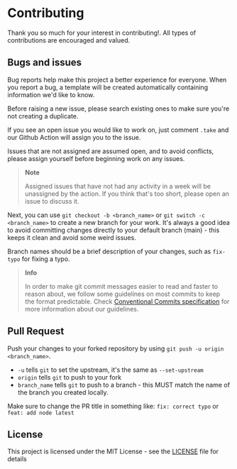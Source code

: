 # Contributing

Thank you so much for your interest in contributing!. All types of contributions are encouraged and valued.

## Bugs and issues

Bug reports help make this project a better experience for everyone. When you report a bug, a template will be created automatically containing information we'd like to know.

Before raising a new issue, please search existing ones to make sure you're not creating a duplicate.

If you see an open issue you would like to work on, just comment `.take` and our Github Action will assign you to the issue.

Issues that are not assigned are assumed open, and to avoid conflicts, please assign yourself before beginning work on any issues.

> **Note**
>
> Assigned issues that have not had any activity in a week will be unassigned by the action. If you think that's too short, please open an issue to discuss it.

Next, you can use `git checkout -b <branch_name>` or `git switch -c <branch_name>` to create a new branch for your work. It's always a good idea to avoid committing changes directly to your default branch (main) - this keeps it clean and avoid some weird issues.

Branch names should be a brief description of your changes, such as `fix-typo` for fixing a typo.

> **Info**
>
> In order to make git commit messages easier to read and faster to reason about, we follow some guidelines on most commits to keep the format predictable.
> Check [Conventional Commits specification](https://www.conventionalcommits.org/) for more information about our guidelines.

## Pull Request

Push your changes to your forked repository by using `git push -u origin <branch_name>`.

- `-u` tells `git` to set the upstream, it's the same as `--set-upstream`
- `origin` tells `git` to push to your fork
- `branch_name` tells `git` to push to a branch - this MUST match the name of the branch you created locally.

Make sure to change the PR title in something like: `fix: correct typo` or `feat: add node latest`

## License

This project is licensed under the MIT License - see the [LICENSE](./LICENSE) file for details
